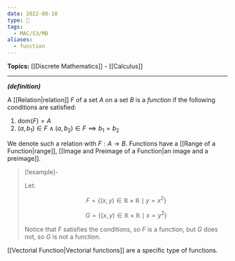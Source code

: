 ```yaml
---
date: 2022-08-18
type: 🧠
tags:
  - MAC/S3/MD
aliases:
  - function
---
```


**Topics:** [[Discrete Mathematics]] - [[Calculus]]

---

_**(definition)**_

A [[Relation|relation]] $F$ of a set $A$ on a set $B$ is a _function_ if the following conditions are satisfied:

1. $\text{dom}(F) = A$
2. $(a,b_{1}) \in F \land (a, b_{2}) \in F \implies b_1=b_2$

We denote such a relation with $F : A \to B$. Functions have a [[Range of a Function|range]], [[Image and Preimage of a Function|an image and a preimage]].

> [!example]-
>
> Let:
>
> $$
> F = \{ (x,y) \in \mathbb{R} \times \mathbb{R} \mid y = x^{2} \}
> $$
>
> $$
> G = \{ (x,y) \in \mathbb{R} \times \mathbb{R} \mid x = y^{2} \}
> $$
>
> Notice that $F$ satisfies the conditions, so $F$ is a function, but $G$ does not, so $G$ is not a function.

[[Vectorial Function|Vectorial functions]] are a specific type of functions.
